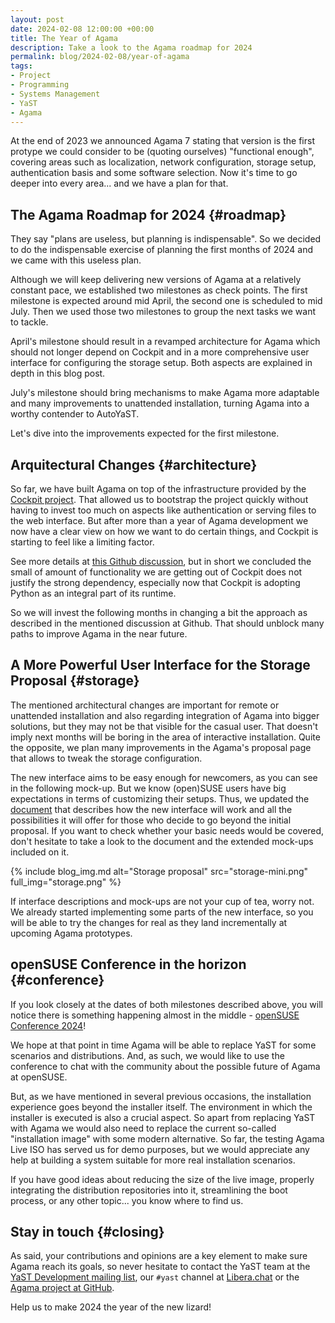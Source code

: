 ```yaml
---
layout: post
date: 2024-02-08 12:00:00 +00:00
title: The Year of Agama
description: Take a look to the Agama roadmap for 2024
permalink: blog/2024-02-08/year-of-agama
tags:
- Project
- Programming
- Systems Management
- YaST
- Agama
---
```


At the end of 2023 we announced Agama 7 stating that version is the first protype we could consider
to be (quoting ourselves) "functional enough", covering areas such as localization, network
configuration, storage setup, authentication basis and some software selection. Now it's time to go
deeper into every area... and we have a plan for that.

## The Agama Roadmap for 2024 {#roadmap}

They say "plans are useless, but planning is indispensable". So we decided to do the indispensable
exercise of planning the first months of 2024 and we came with this useless plan.

Although we will keep delivering new versions of Agama at a relatively constant pace, we established
two milestones as check points. The first milestone is expected around mid April, the second one
is scheduled to mid July. Then we used those two milestones to group the next tasks we want to
tackle.

April's milestone should result in a revamped architecture for Agama which should not longer depend
on Cockpit and in a more comprehensive user interface for configuring the storage setup. Both
aspects are explained in depth in this blog post.

July's milestone should bring mechanisms to make Agama more adaptable and many improvements to
unattended installation, turning Agama into a worthy contender to AutoYaST.

Let's dive into the improvements expected for the first milestone.

## Arquitectural Changes {#architecture}

So far, we have built Agama on top of the infrastructure provided by the
[Cockpit project](https://cockpit-project.org/). That allowed us to bootstrap the project quickly
without having to invest too much on aspects like authentication or serving files to the web
interface. But after more than a year of Agama development we now have a clear view on how we want
to do certain things, and Cockpit is starting to feel like a limiting factor.

See more details at [this Github discussion](https://github.com/openSUSE/agama/discussions/1000),
but in short we concluded the small of amount of functionality we are getting out of Cockpit does
not justify the strong dependency, especially now that Cockpit is adopting Python as an integral
part of its runtime.

So we will invest the following months in changing a bit the approach as described in the mentioned
discussion at Github. That should unblock many paths to improve Agama in the near future.

## A More Powerful User Interface for the Storage Proposal {#storage}

The mentioned architectural changes are important for remote or unattended installation and also
regarding integration of Agama into bigger solutions, but they may not be that visible for the
casual user. That doesn't imply next months will be boring in the area of interactive installation.
Quite the opposite, we plan many improvements in the Agama's proposal page that allows to tweak the
storage configuration.

The new interface aims to be easy enough for newcomers, as you can see in the following mock-up.
But we know (open)SUSE users have big expectations in terms of customizing their setups. Thus,
we updated the [document](https://github.com/openSUSE/agama/blob/master/doc/storage_ui.md) that
describes how the new interface will work and all the possibilities it will offer for those who
decide to go beyond the initial proposal. If you want to check whether your basic needs would be
covered, don't hesitate to take a look to the document and the extended mock-ups included on it.

{% include blog_img.md alt="Storage proposal" src="storage-mini.png" full_img="storage.png" %}

If interface descriptions and mock-ups are not your cup of tea, worry not. We already started
implementing some parts of the new interface, so you will be able to try the changes for real
as they land incrementally at upcoming Agama prototypes.

## openSUSE Conference in the horizon {#conference}

If you look closely at the dates of both milestones described above, you will notice there is
something happening almost in the middle -
[openSUSE Conference 2024](https://events.opensuse.org/conferences/oSC24)!

We hope at that point in time Agama will be able to replace YaST for some scenarios and
distributions. And, as such, we would like to use the conference to chat with the community about
the possible future of Agama at openSUSE.

But, as we have mentioned in several previous occasions, the installation experience goes beyond the
installer itself. The environment in which the installer is executed is also a crucial
aspect. So apart from replacing YaST with Agama we would also need to replace the current so-called
"installation image" with some modern alternative. So far, the testing Agama Live ISO has served us
for demo purposes, but we would appreciate any help at building a system suitable for more real
installation scenarios.

If you have good ideas about reducing the size of the live image, properly integrating the
distribution repositories into it, streamlining the boot process, or any other topic... you
know where to find us.

## Stay in touch {#closing}

As said, your contributions and opinions are a key element to make sure Agama reach its goals, so
never hesitate to contact the YaST team at the [YaST Development mailing
list](https://lists.opensuse.org/archives/list/yast-devel@lists.opensuse.org/), our `#yast`
channel at [Libera.chat](https://libera.chat/) or the [Agama project at
GitHub](https://github.com/openSUSE/agama).

Help us to make 2024 the year of the new lizard!
